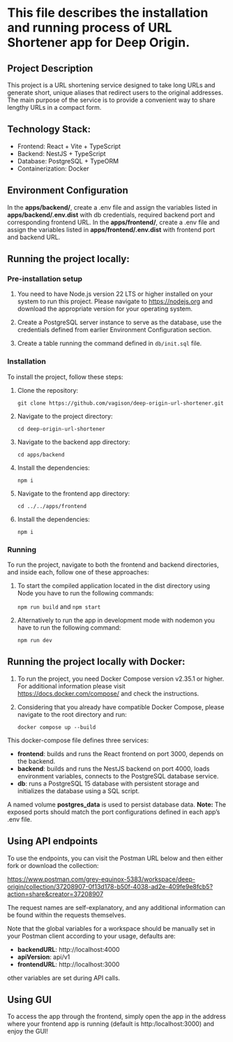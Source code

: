 This file describes the installation and running process of URL Shortener app for Deep Origin.
==============================================================================================
## Project Description
This project is a URL shortening service designed to take long URLs and generate short, unique aliases that redirect users to the original addresses.
The main purpose of the service is to provide a convenient way to share lengthy URLs in a compact form.

## Technology Stack:
- Frontend: React + Vite + TypeScript
- Backend: NestJS + TypeScript
- Database: PostgreSQL + TypeORM
- Containerization: Docker

## Environment Configuration
In the **apps/backend/**, create a .env file and assign the variables listed in **apps/backend/.env.dist** with db credentials, required backend port and corresponding frontend URL.
In the **apps/frontend/**, create a .env file and assign the variables listed in **apps/frontend/.env.dist** with frontend port and backend URL.

## Running the project locally:
### Pre-installation setup
1. You need to have Node.js version 22 LTS or higher installed on your system to run this project. Please navigate to https://nodejs.org and download the appropriate version for your operating system.

2. Create a PostgreSQL server instance to serve as the database, use the credentials defined from earlier Environment Configuration section.

3. Create a table running the command defined in ```db/init.sql``` file.

### Installation
To install the project, follow these steps:
1. Clone the repository:

    ```git clone https://github.com/vagison/deep-origin-url-shortener.git```

2. Navigate to the project directory:

    ```cd deep-origin-url-shortener```

3. Navigate to the backend app directory:

    ```cd apps/backend```

4. Install the dependencies:

    ```npm i```

5. Navigate to the frontend app directory:

    ```cd ../../apps/frontend```

6. Install the dependencies:

    ```npm i```

### Running
To run the project, navigate to both the frontend and backend directories, and inside each, follow one of these approaches:

1. To start the compiled application located in the dist directory using Node you have to run the following commands:

    ```npm run build``` and ```npm start```

2. Alternatively to run the app in development mode with nodemon you have to run the following command:

    ```npm run dev```


## Running the project locally with Docker:
1. To run the project, you need Docker Compose version v2.35.1 or higher. For additional information please visit https://docs.docker.com/compose/ and check the instructions.

2. Considering that you already have compatible Docker Compose, please navigate to the root directory and run:

    ```docker compose up --build```

This docker-compose file defines three services:
- **frontend**: builds and runs the React frontend on port 3000, depends on the backend.
- **backend**: builds and runs the NestJS backend on port 4000, loads environment variables, connects to the PostgreSQL database service.
- **db**: runs a PostgreSQL 15 database with persistent storage and initializes the database using a SQL script.

A named volume **postgres_data** is used to persist database data.
**Note:** The exposed ports should match the port configurations defined in each app’s .env file.


## Using API endpoints
To use the endpoints, you can visit the Postman URL below and then either fork or download the collection:

https://www.postman.com/grey-equinox-5383/workspace/deep-origin/collection/37208907-0f13d178-b50f-4038-ad2e-409fe9e8fcb5?action=share&creator=37208907

The request names are self-explanatory, and any additional information can be found within the requests themselves.

Note that the global variables for a workspace should be manually set in your Postman client according to your usage, defaults are:
- **backendURL**: http://localhost:4000
- **apiVersion**: api/v1
- **frontendURL**: http://localhost:3000

other variables are set during API calls.


## Using GUI
To access the app through the frontend, simply open the app in the address where your frontend app is running (default is http:/localhost:3000) and enjoy the GUI!

